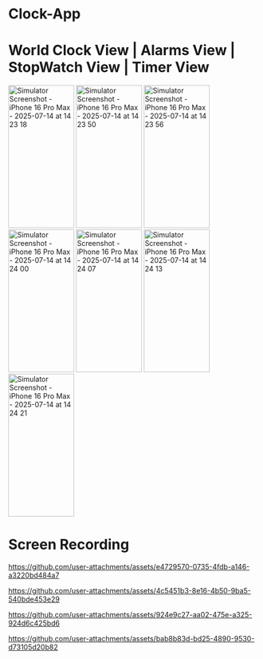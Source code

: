# Clock-App
# World Clock View |  Alarms View  | StopWatch View |  Timer View 

<img width="132" height="286" alt="Simulator Screenshot - iPhone 16 Pro Max - 2025-07-14 at 14 23 18" src="https://github.com/user-attachments/assets/3076bb70-3e30-4847-a963-d071a26e8e30" />
<img width="132" height="286" alt="Simulator Screenshot - iPhone 16 Pro Max - 2025-07-14 at 14 23 50" src="https://github.com/user-attachments/assets/da5f70ed-2df4-49ff-a1e1-21002b1ecaa0" />


<img width="132" height="286" alt="Simulator Screenshot - iPhone 16 Pro Max - 2025-07-14 at 14 23 56" src="https://github.com/user-attachments/assets/2d3eedb5-2ef1-4083-aa69-9a3dcd9e7662" />
<img width="132" height="286" alt="Simulator Screenshot - iPhone 16 Pro Max - 2025-07-14 at 14 24 00" src="https://github.com/user-attachments/assets/e6b9ec5f-f91d-4554-bfa9-9afc21365e58" />


<img width="132" height="286" alt="Simulator Screenshot - iPhone 16 Pro Max - 2025-07-14 at 14 24 07" src="https://github.com/user-attachments/assets/c1696e15-2066-4229-8729-c93547ba2209" />
<img width="132" height="286" alt="Simulator Screenshot - iPhone 16 Pro Max - 2025-07-14 at 14 24 13" src="https://github.com/user-attachments/assets/758f7d91-039a-4fb6-9dd6-3135dafeebde" />


<img width="132" height="286" alt="Simulator Screenshot - iPhone 16 Pro Max - 2025-07-14 at 14 24 21" src="https://github.com/user-attachments/assets/f409f21e-7200-4b26-a00a-d4ec917cbbe5" />


#  Screen Recording

https://github.com/user-attachments/assets/e4729570-0735-4fdb-a146-a3220bd484a7

https://github.com/user-attachments/assets/4c5451b3-8e16-4b50-9ba5-540bde453e29

https://github.com/user-attachments/assets/924e9c27-aa02-475e-a325-924d6c425bd6

https://github.com/user-attachments/assets/bab8b83d-bd25-4890-9530-d73105d20b82

